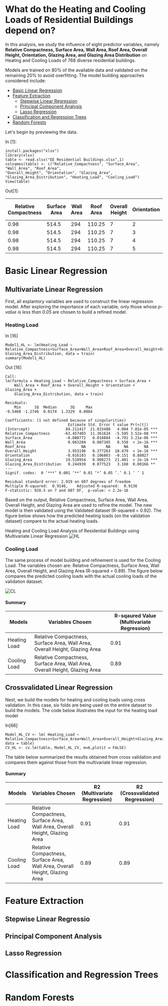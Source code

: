 # What do the Heating and Cooling Loads of Residential Buildings depend on?

In this analysis, we study the influence of eight predictor variables, namely **Relative Compactness, Surface Area, Wall Area, Roof Area, Overall Height, Orientation, Glazing Area, and Glazing Area Distribution** on Heating and Cooling Loads of 768 diverse residential buildings.

Models are trained on 80% of the available data and validated on the remaining 20% to avoid overfitting. 
The model building approaches considered include:

* [Basic Linear Regression](basic-linear-regression)
* [Feature Extraction](feature-extraction)
  * [Stepwise Linear Regression](stepwise-linear-regression)
  * [Principal Component Analysis](principal-component-analysis)
  * [Lasso Regression](lasso-regression)
 * [Classification and Regression Trees](classification-and-regression-trees)
 * [Random Forests](random-forests)
 
 Let's begin by previewing the data. 
 
In [1]: 
```
install.packages("xlsx")
library(xlsx)
table <- read.xlsx("EE Residential Buildings.xlsx",1)
colnames(table) <- c("Relative_Compactness", "Surface_Area", "Wall_Area", "Roof_Area", 
"Overall_Height", "Orientation", "Glazing_Area", "Glazing_Area_Distribution", "Heating_Load", "Cooling_Load")
View(table)
```

Out[1]: 

Relative Compactness|Surface Area|Wall Area|Roof Area|Overall Height|Orientation|Glazing Area|Glazing Area Distribution
--------------------|------------|---------|---------|--------------|-----------|------------|-------------------------
0.98|514.5|294|110.25|7|2|0|0|15.55|21.33
0.98|514.5|294|110.25|7|3|0|0|15.55|21.33
0.98|514.5|294|110.25|7|4|0|0|15.55|21.33
0.98|514.5|294|110.25|7|5|0|0|15.55|21.33

# Basic Linear Regression
## Multivariate Linear Regression
First, all explantory variables are used to construct the linear regression model. After exploring the importance of each variable, only those whose *p-value is less than 0.05* are chosen to build a refined model.
### Heating Load

In [16]

```
Model1_HL <- lm(Heating_Load ~ Relative_Compactness+Surface_Area+Wall_Area+Roof_Area+Overall_Height+Orientation+Glazing_Area+
Glazing_Area_Distribution, data = train)
summary(Model1_HL)

```

Out [16]

```
Call:
lm(formula = Heating_Load ~ Relative_Compactness + Surface_Area + 
    Wall_Area + Roof_Area + Overall_Height + Orientation + Glazing_Area + 
    Glazing_Area_Distribution, data = train)

Residuals:
    Min      1Q  Median      3Q     Max 
-9.5460 -1.2746  0.0174  1.3329  8.0884 

Coefficients: (1 not defined because of singularities)
                            Estimate Std. Error t value Pr(>|t|)    
(Intercept)                84.211417  21.033488   4.004 7.01e-05 ***
Relative_Compactness      -63.457403  11.361624  -5.585 3.52e-08 ***
Surface_Area               -0.088772   0.018884  -4.701 3.21e-06 ***
Wall_Area                   0.063204   0.007385   8.558  < 2e-16 ***
Roof_Area                         NA         NA      NA       NA    
Overall_Height              3.953196   0.377263  10.479  < 2e-16 ***
Orientation                -0.016103   0.106863  -0.151  0.88027    
Glazing_Area               19.510954   0.908273  21.481  < 2e-16 ***
Glazing_Area_Distribution   0.244939   0.077523   3.160  0.00166 ** 
---
Signif. codes:  0 ‘***’ 0.001 ‘**’ 0.01 ‘*’ 0.05 ‘.’ 0.1 ‘ ’ 1

Residual standard error: 2.919 on 607 degrees of freedom
Multiple R-squared:  0.9146,	Adjusted R-squared:  0.9136 
F-statistic: 928.5 on 7 and 607 DF,  p-value: < 2.2e-16
```

Based on the output, Relative Compactness, Surface Area, Wall Area, Overall Height, and Glazing Area are used to refine the model. The new model is then validated using the Validated dataset (R-squared = 0.92). The figure below shows how the predicted heating loads (on the validation dataset) compare to the actual heating loads.

Heating and Cooling Load Analysis of Residential Buildings using Multivariate Linear Regression
![HL](https://raw.githubusercontent.com/MeeraSharma/Residential-Energy-Efficiency.github.io/master/docs/Basic%20Linear%20Regression_HL.PNG)

### Cooling Load

The same process of model building and refinement is used for the Cooling Load. The variables chosen are: Relative Compactness, Surface Area, Wall Area, Overall Height, and Glazing Area (R-squared = 0.89). The figure below compares the predicted cooling loads with the actual cooling loads of the validation dataset.

![CL](https://raw.githubusercontent.com/MeeraSharma/Residential-Energy-Efficiency.github.io/master/docs/Basic%20Linear%20Regression_CL.PNG)

#### Summary

Models | Variables Chosen | R-sqaured Value (Multivariate Regression)
-------|------------------|-----------------
Heating Load | Relative Compactness, Surface Area, Wall Area, Overall Height, Glazing Area | 0.91
Cooling Load |  Relative Compactness, Surface Area, Wall Area, Overall Height, Glazing Area | 0.89

## Crossvalidated Linear Regression

Next, we build the models for heating and cooling loads using cross validation. In this case, six folds are being used on the entire dataset to build the models. The code below illustrates the input for the heating load model

In[66]

```
Model_HL_CV <- lm( Heating_Load ~ Relative_Compactness+Surface_Area+Wall_Area+Overall_Height+Glazing_Area, data = table)
CV_HL <- cv.lm(table, Model_HL_CV, m=6,plotit = FALSE)

```
The table below summarized the results obtained from cross validation and compares them against those from the multivariate linear regression.

#### Summary

Models | Variables Chosen | R2 (Multivariate Regression)| R2 (Crossvalidated Regression)
-------|------------------|-----------------|-------------------------------------------
Heating Load | Relative Compactness, Surface Area, Wall Area, Overall Height, Glazing Area | 0.91 |0.91
Cooling Load |  Relative Compactness, Surface Area, Wall Area, Overall Height, Glazing Area | 0.89 |0.89


# Feature Extraction
## Stepwise Linear Regressio
## Principal Component Analysis
## Lasso Regression
# Classification and Regression Trees
# Random Forests


